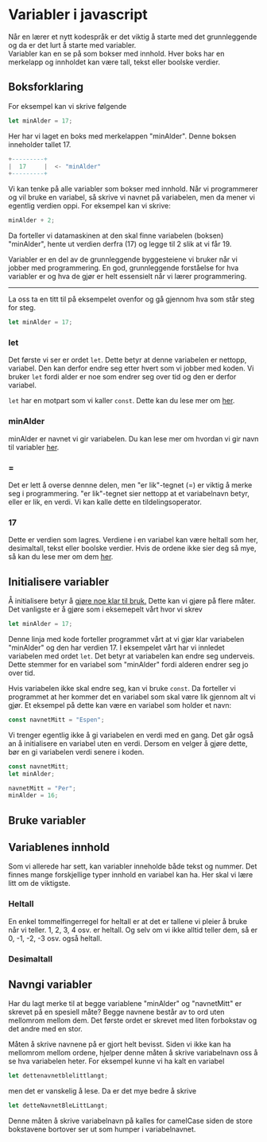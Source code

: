 # Variabler i javascript

Når en lærer et nytt kodespråk er det viktig å starte med det grunnleggende og da er det lurt å starte med variabler. \
Variabler kan en se på som bokser med innhold. Hver boks har en merkelapp og innholdet kan være tall, tekst eller boolske verdier.

## Boksforklaring

For eksempel kan vi skrive følgende
```javascript
let minAlder = 17;
```

Her har vi laget en boks med merkelappen "minAlder". Denne boksen inneholder tallet 17.

```lua
+---------+
|  17     |  <- "minAlder"
+---------+
```

Vi kan tenke på alle variabler som bokser med innhold. Når vi programmerer og vil bruke en variabel, så skrive vi navnet på variabelen, men da mener vi egentlig verdien oppi. For eksempel kan vi skrive:

```javascript
minAlder + 2;
```

Da forteller vi datamaskinen at den skal finne variabelen (boksen) "minAlder", hente ut verdien derfra (17) og legge til 2 slik at vi får 19.

Variabler er en del av de grunnleggende byggesteiene vi bruker når vi jobber med programmering. En god, grunnleggende forståelse for hva variabler er og hva de gjør er helt essensielt når vi lærer programmering.

---

La oss ta en titt til på eksempelet ovenfor og gå gjennom hva som står steg for steg.
```javascript
let minAlder = 17;
```

### let
Det første vi ser er ordet `let`. Dette betyr at denne variabelen er nettopp, variabel. Den kan derfor endre seg etter hvert som vi jobber med koden. Vi bruker `let` fordi alder er noe som endrer seg over tid og den er derfor variabel.

`let` har en motpart som vi kaller `const`. Dette kan du lese mer om [her](#initialisere-variabler).

### minAlder
minAlder er navnet vi gir variabelen. Du kan lese mer om hvordan vi gir navn til variabler [her](#navngi-variabler).

### =
Det er lett å overse dennne delen, men "er lik"-tegnet (=) er viktig å merke seg i programmering. "er lik"-tegnet sier nettopp at et variabelnavn betyr, eller er lik, en verdi. Vi kan kalle dette en tildelingsoperator.

### 17
Dette er verdien som lagres. Verdiene i en variabel kan være heltall som her, desimaltall, tekst eller boolske verdier. Hvis de ordene ikke sier deg så mye, så kan du lese mer om dem [her](#typer-variabler).

## Initialisere variabler

Å initialisere betyr å [gjøre noe klar til bruk.](https://naob.no/ordbok/initialisere)
Dette kan vi gjøre på flere måter. Det vanligste er å gjøre som i eksemepelt vårt hvor vi skrev
```javascript
let minAlder = 17;
```
Denne linja med kode forteller programmet vårt at vi gjør klar variabelen "minAlder" og den har verdien 17.
I eksempelet vårt har vi innledet variabelen med ordet `let`. Det betyr at variabelen kan endre seg underveis.
Dette stemmer for en variabel som "minAlder" fordi alderen endrer seg jo over tid. 

Hvis variabelen ikke skal endre seg, kan vi bruke `const`. Da forteller vi programmet
at her kommer det en variabel som skal være lik gjennom alt vi gjør. Et eksempel på dette
kan være en variabel som holder et navn:
```javascript
const navnetMitt = "Espen";
```
Vi trenger egentlig ikke å gi variabelen en verdi med en gang. Det går også an å initialisere
en variabel uten en verdi. Dersom en velger å gjøre dette, bør en gi variabelen verdi senere i koden.
```javascript
const navnetMitt;
let minAlder;

navnetMitt = "Per";
minAlder = 16;
```

## Bruke variabler

## Variablenes innhold
Som vi allerede har sett, kan variabler inneholde både tekst og nummer. Det finnes mange
forskjellige typer innhold en variabel kan ha. Her skal vi lære litt om de viktigste.

### Heltall
En enkel tommelfingerregel for heltall er at det er tallene vi pleier å bruke når vi teller.
1, 2, 3, 4 osv. er heltall. Og selv om vi ikke alltid teller dem, så er 0, -1, -2, -3 osv. også heltall.

### Desimaltall


## Navngi variabler

Har du lagt merke til at begge variablene "minAlder" og "navnetMitt" er skrevet på en spesiell måte?
Begge navnene består av to ord uten mellomrom mellom dem. Det første ordet er skrevet
med liten forbokstav og det andre med en stor.

Måten å skrive navnene på er gjort helt bevisst. Siden vi ikke kan ha mellomrom mellom
ordene, hjelper denne måten å skrive variabelnavn oss å se hva variabelen heter.
For eksempel kunne vi ha kalt en variabel
```javascript
let dettenavnetblelittlangt;
```
men det er vanskelig å lese. Da er det mye bedre å skrive
```javascript
let detteNavnetBleLittLangt;
```
Denne måten å skrive variabelnavn på kalles for camelCase siden de store bokstavene bortover
ser ut som humper i variabelnavnet.